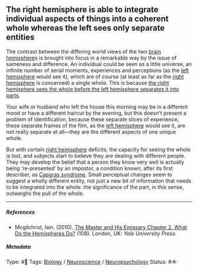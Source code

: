 ## The right hemisphere is able to integrate individual aspects of things into a coherent whole whereas the left sees only separate entities

The contrast between the differing world views of the two [brain hemisphere]()s is brought into focus in a remarkable way by the issue of sameness and difference. An individual could be seen as a little universe, an infinite number of serial moments, experiences and perceptions (as the [left hemisphere](Left%20hemisphere.md) would see it), which are of course (at least as far as the [right hemisphere](Right%20hemisphere.md) is concerned) a single whole. This is because [the right hemisphere sees the whole before the left hemisphere separates it into parts](The%20right%20hemisphere%20sees%20the%20whole%20before%20the%20left%20hemisphere%20separates%20it%20into%20parts.md).

Your wife or husband who left the house this morning may be in a different mood or have a different haircut by the evening, but this doesn't present a problem of identification, because these separate slices of experience, these separate frames of the film, as the [left hemisphere](Left%20hemisphere.md) would see it, are not really separate at all—they are the different aspects of one unique whole.

But with certain [right hemisphere](Right%20hemisphere.md) deficits, the capacity for seeing the whole is lost, and subjects start to believe they are dealing with different people. They may develop the belief that a person they know very well is actually being ‘re-presented’ by an impostor, a condition known, after its first describer, as [Capgras syndrome](). Small perceptual changes seem to suggest a wholly different entity, not just a new bit of information that needs to be integrated into the whole: the significance of the part, in this sense, outweighs the pull of the whole.

---

##### References

* Mcgilchrist, Iain. (2010). [The Master and His Emissary Chapter 2. What Do the Hemispheres Do?](The%20Master%20and%20His%20Emissary%20Chapter%202.%20What%20Do%20the%20Hemispheres%20Do%3F.md) (108). London, UK: *Yale University Press.*

##### Metadata

Type: #🔴 
Tags: [Biology]() / [Neuroscience](Neuroscience.md) / [Neuropsychology](Neuropsychology.md)
Status: #☀️ 
